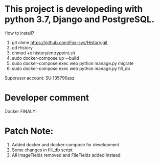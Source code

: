 # This project is developeding with python 3.7, Django and PostgreSQL.
How to install?
1) git clone https://github.com/Fox-sys/History.git
2) cd History
3) chmod +x history/entrypoint.sh
4) sudo docker-compose up --build
5) sudo docker-compose exec web python manage.py migrate
6) sudo docker-compose exec web python manage.py fill_db

Superuser account: SU 135790asz

# Developer comment
Docker FINALY! 

# Patch Note:
1) Added docker and docker-compose for development
2) Some changes in fill_db script
3) All ImageFields removed and FileFields added instead
